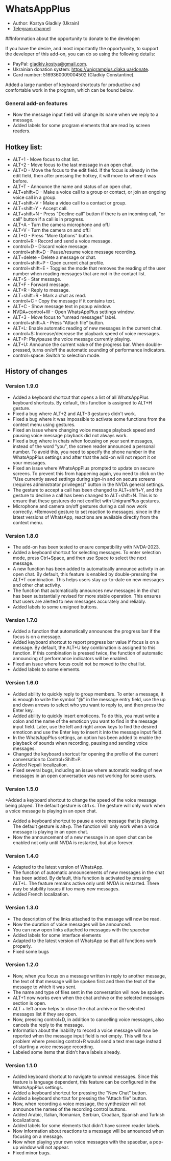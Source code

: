 # WhatsAppPlus

* Author: Kostya Gladkiy (Ukrain)
* [Telegram channel](https://t.me/unigramPlus)

##Information about the opportunity to donate to the developer:

If you have the desire, and most importantly the opportyunity, to support the developer of this add-on, you can do so using the following details:

* PayPal: gladkiy.kostya@gmail.com.
* Ukrainian donation system: https://unigramplus.diaka.ua/donate.
* Card number: 5169360009004502 (Gladkiy Constantine).

Added a large number of keyboard shortcuts for productive and comfortable work in the program, which can be found below.

### General add-on features

* Now the message input field will change its name when we reply to a message.
* Added labels for some program elements that are read by screen readers.

## Hotkey list:

* ALT+1 - Move focus to chat list.
* ALT+2 - Move focus to the last message in an open chat.
* ALT+D - Move the focus to the edit field. If the focus is already in the edit field, then after pressing the hotkey, it will move to where it was before.
* ALT+T - Announce the name and status of an open chat.
* ALT+shift+C - Make a voice call to a group or contact, or join an ongoing voice call in a group.
* ALT+shift+V - Make a video call to a contact or group.
* ALT+shift+Y - Accept call.
* ALT+shift+N - Press "Decline call" button  if there is an incoming call, "or call" button if a call is in progress.
* ALT+A - Turn the camera microphone and off.l
* ALT+V - Turn the camera on and off.l
* ALT+O - Press "More Options" button.
* control+R - Record and send a voice message.
* control+D - Discard voice message.
* control+shift+D - Pause/resume voice message recording.
* ALT+delete - Delete a message or chat.
* control+shift+P - Open current chat profile.
* control+shift+E - Toggles the mode that removes the reading of the user number when reading messages that are not in the contact list.
* ALT+S - Star message.
* ALT+F - Forward message.
* ALT+R - Reply to message.
* ALT+shift+R - Mark a chat as read.
* control+C - Copy the message if it contains text.
* ALT+C - Show message text in popup window.
* NVDA+control+W - Open WhatsAppPlus settings window.
* ALT+3 - Move focus to "unread messages" label.
* control+shift+A - Press "Attach file" button.
* ALT+L: Enable automatic reading of new messages in the current chat.
* control+S: Increase/decrease the playback speed of voice messages.
* ALT+P: Play/pause the voice message currently playing.
* ALT+U: Announce the current value of the progress bar. When double-pressed, turns on/off the automatic sounding of performance indicators.
* control+space: Switch to selection mode.

## History of changes

### Version 1.9.0

* Added a keyboard shortcut that opens a list of all WhatsAppPlus keyboard shortcuts. By default, this function is assigned to ALT+H gesture.
* Fixed a bug where ALT+2 and ALT+3 gestures didn't work.
* Fixed a bug where it was impossible to activate some functions from the context menu using gestures.
* Fixed an issue where changing voice message playback speed and pausing voice message playback did not always work.
* Fixed a bug where in chats when focusing on your sent messages, instead of the word "you", the screen reader announced a personal number. To avoid this, you need to specify the phone number in the WhatsAppPlus settings and after that the add-on will not report it on your messages.
* Fixed an issue where WhatsAppPlus prompted to update on secure screens. To prevent this from happening again, you need to click on the "Use currently saved settings during sign-in and on secure screens (requires administrator privileges)" button in the NVDA general settings.
* The gesture to accept a call has been changed to ALT+shift+Y, and the gesture to decline a call has been changed to ALT+shift+N. This is to ensure that these gestures do not conflict with UnigramPlus gestures.
* Microphone and camera on/off gestures during a call now work correctly.
*Removed gesture to set reaction to messages, since in the latest versions of WhatsApp, reactions are available directly from the context menu.

### Version 1.8.0

* The add-on has been tested to ensure compatibility with NVDA-2023.
* Added a keyboard shortcut for selecting messages. To enter selection mode, press Ctrl+Space, and then use Space to select the next message.
* A new function has been added to automatically announce activity in an open chat. By default, this feature is enabled by double-pressing the ALT+T combination. This helps users stay up-to-date on new messages and other chat activity.
* The function that automatically announces new messages in the chat has been substantially revised for more stable operation. This ensures that users are alerted to new messages accurately and reliably.
* Added labels to some unsigned buttons.

### Version 1.7.0

* Added a function that automatically announces the progress bar if the focus is on a message.
* Added keyboard shortcut to report progress bar value if focus is on a message. By default, the ALT+U key combination is assigned to this function. If this combination is pressed twice, the function of automatic announcing of performance indicators will be enabled.
* Fixed an issue where focus could not be moved to the chat list.
* Added labels to some elements.

### Version 1.6.0

* Added ability to quickly reply to group members. To enter a message, it is enough to write the symbol "@" in the message entry field, use the up and down arrows to select who you want to reply to, and then press the Enter key.
* Added ability to quickly insert emoticons. To do this, you must write a colon and the name of the emoticon you want to find in the message input field. Later, use the left and right arrow keys to find the desired emoticon and use the Enter key to insert it into the message input field.
* In the WhatsAppPlus settings, an option has been added to enable the playback of sounds when recording, pausing and sending voice messages.
* Changed the keyboard shortcut for opening the profile of the current conversation to Control+Shift+P.
* Added Nepali localization.
* Fixed several bugs, including an issue where automatic reading of new messages in an open conversation was not working for some users.

### Version 1.5.0

*Added a keyboard shortcut to change the speed of the voice message being played. The default gesture is ctrl+s. The gesture will only work when a voice message is playing in an open chat.
* Added a keyboard shortcut to pause a voice message that is playing. The default gesture is alt+p. The function will only work when a voice message is playing in an open chat.
* Now the announcement of a new message in an open chat can be enabled not only until NVDA is restarted, but also forever.

### Version 1.4.0

* Adapted to the latest version of WhatsApp.
* The function of automatic announcements of new messages in the chat has been added. By default, this function is activated by pressing ALT+L. The feature remains active only until NVDA is restarted. There may be stability issues if too many new messages.
* Added French localization.

### Version 1.3.0

* The description of the links attached to the message will now be read.
* Now the duration of voice messages will be announced.
* You can now open links attached to messages with the spacebar
* Added labels for some interface elements
* Adapted to the latest version of WhatsApp so that all functions work properly.
* Fixed some bugs

### Version 1.2.0

* Now, when you focus on a message written in reply to another message, the text of that message will be spoken first and then the text of the message to which it was sent.
* The name and type of files sent in the conversation will now be spoken.
* ALT+1 now works even when the chat archive or the selected messages section is open.
* ALT + left arrow helps to close the chat archive or the selected messages list if they are open.
* Now, pressing control+D, in addition to cancelling voice messages, also cancels the reply to the message.
* Information about the inability to record a voice message will now be reported when the message input field is not empty. This will fix a problem where pressing control+R would send a text message instead of starting a voice message recording.
* Labeled some items that didn't have labels already.

### Version 1.1.0

* Added keyboard shortcut to navigate to unread messages. Since this feature is language dependent, this feature can be configured in the WhatsAppPlus settings.
* Added a keyboard shortcut for pressing the "New Chat" button.
* Added a keyboard shortcut for pressing the "Attach file" button.
* Now, when recording a voice message, the synthesizer will not announce the names of the recording control buttons.
* Added Arabic, Italian, Romanian, Serbian, Croatian, Spanish and Turkish localizations.
* Added labels for some elements that didn't have screen reader labels.
* Now information about reactions to a message will be announced when focusing on a message.
* Now when playing your own voice messages with the spacebar, a pop-up window will not appear.
* Fixed minor bugs.